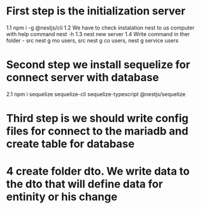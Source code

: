 # First step is the initialization server

1.1 npm i -g @nestjs/cli
1.2 We have to check instalation nest to us computer with help command nest -h
1.3 nest new server
1.4 Write command in ther folder - src nest g mo users, src nest g co users, nest g service users

# Second step we install sequelize for connect server with database

2.1 npm i sequelize sequelize-cli sequelize-typescript @nestjs/sequelize

# Third step is we should write config files for connect to the mariadb and create table for database
# 4 create folder dto. We write data to the dto that will define data for entinity or his change